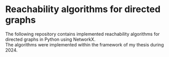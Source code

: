 # Reachability algorithms for directed graphs

The following repository contains implemented reachability algorithms for directed graphs in Python using NetworkX. <br>
The algorithms were implemented within the framework of my thesis during 2024. 
